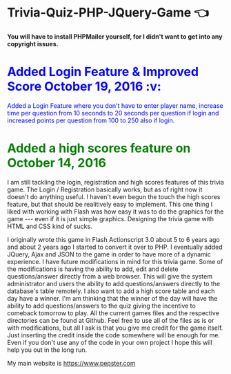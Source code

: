 # Trivia-Quiz-PHP-JQuery-Game :point_left:

<b>You will have to install PHPMailer yourself, for I didn't want to get into any copyright issues.  </b>

<h1 style="color:blue;">Added Login Feature &amp; Improved Score October 19, 2016 :v:</h1>
<p style="color:blue;">Added a Login Feature where you don't have to enter player name, increase time per question from 10 seconds to 20 seconds per question if login and increased points per question from 100 to 250 also if login.</p>

<h1 style="color:green;">Added a high scores feature on October 14, 2016</h1>

I am still tackling the login, registration and high scores features of this trivia game. The Login / Registration basically works, but as of right now it doesn't do anything useful. I haven't even begun the touch the high scores feature, but that should be realitively easy to implement. This one thing I liked with working with Flash was how easy it was to do the graphics for the game --- even if it is just simple graphics. Designing the trivia game with HTML and CSS kind of sucks.

I originally wrote this game in Flash Actionscript 3.0 about 5 to 6 years ago and about 2 years ago I started to convert it over to PHP. I eventually added JQuery, Ajax and JSON to the game in order to have more of a dynamic experience. I have future modifications in mind for this trivia game. Some of the modifications is having the ability to add, edit and delete questions/answer directly from a web browser. This will give the system administrator and users the ability to add questions/answers directly to the database's table remotely. I also want to add a high score table and each day have a winner. I'm am thinking that the winner of the day will have the ability to add questions/answers to the quiz giving the incentive to comeback tomorrow to play.
All the current games files and the respective directories can be found at Github. Feel free to use all of the files as is or with modifications, but all I ask is that you give me credit for the game itself. Just inserting the credit inside the code somewhere will be enough for me. Even if you don't use any of the code in your own project I hope this will help you out in the long run.

My main website is <a href="https://www.pepster.com">https://www.pepster.com</a>
